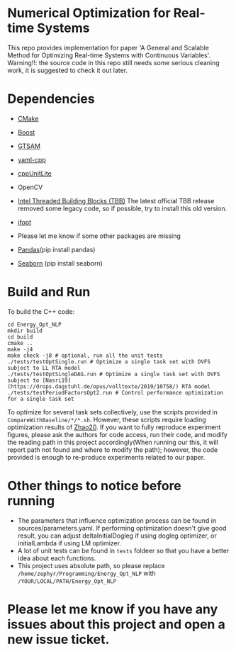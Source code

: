# Numerical Optimization for Real-time Systems
This repo provides implementation for paper 'A General and Scalable Method for Optimizing
Real-time Systems with Continuous Variables'.
Warning!!: the source code in this repo still needs some serious cleaning work, it is suggested to check it out later.

# Dependencies
- [CMake](https://cmake.org/download/)
- [Boost](https://www.boost.org/users/download/)
- [GTSAM](https://github.com/borglab/gtsam)
- [yaml-cpp](https://github.com/jbeder/yaml-cpp)
- [cppUnitLite](https://github.com/anonymousUser666666/CppUnitLite)
- OpenCV
- [Intel Threaded Building Blocks (TBB)](https://github.com/wjakob/tbb) The latest official TBB release removed some legacy code, so if possible, try to install this old version.
- [ifopt](https://github.com/ethz-adrl/ifopt)
- Please let me know if some other packages are missing

- [Pandas](https://pandas.pydata.org/getting_started.html)(pip install pandas)
- [Seaborn](https://seaborn.pydata.org/installing.html) (pip install seaborn)


# Build and Run
To build the C++ code:
```
cd Energy_Opt_NLP
mkdir build
cd build
cmake ..
make -j4
make check -j8 # optional, run all the unit tests
./tests/testOptSingle.run # Optimize a single task set with DVFS subject to LL RTA model
./tests/testOptSingleDAG.run # Optimize a single task set with DVFS subject to [Nasri19](https://drops.dagstuhl.de/opus/volltexte/2019/10758/) RTA model
./tests/testPeriodFactorsOpt2.run # Control performance optimization for a single task set
```

To optimize for several task sets collectively, use the scripts provided in `CompareWithBaseline/*/*.sh`. However, these scripts require loading optimization results of [Zhao20](https://ieeexplore.ieee.org/document/9355563). If you want to fully reproduce experiment figures, please ask the authors for code access, run their code, and modify the reading path in this project accordingly(When running our this, it will report path not found and where to modify the path); however, the code provided is enough to re-produce experiments related to our paper. 


# Other things to notice before running
- The parameters that influence optimization process can be found in sources/parameters.yaml. If performing optimization doesn't give good result, you can adjust deltaInitialDogleg if using dogleg optimizer, or initialLambda if using LM optimizer. 
- A lot of unit tests can be found in `tests` foldeer so that you have a better idea about each functions.
- This project uses absolute path, so please replace `/home/zephyr/Programming/Energy_Opt_NLP` with `/YOUR/LOCAL/PATH/Energy_Opt_NLP`

# Please let me know if you have any issues about this project and open a new issue ticket.
